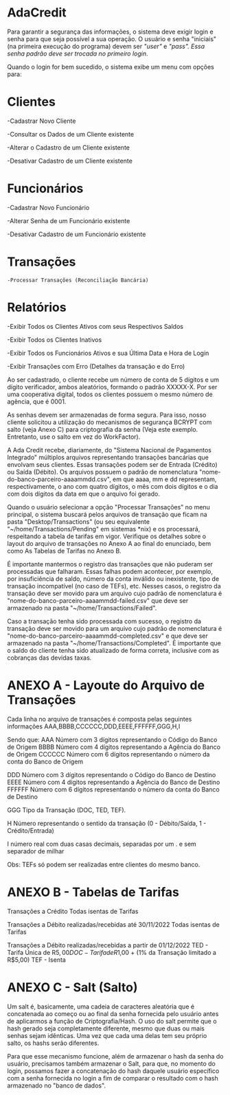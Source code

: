 # AdaCredit
Para garantir a segurança das informações, o sistema deve exigir login e senha para que seja possível a sua operação.
O usuário e senha "iniciais" (na primeira execução do programa) devem ser *"user"* e *"pass". *Essa senha padrão deve ser trocada no primeiro login**.

Quando o login for bem sucedido, o sistema exibe um menu com opções para:

# Clientes

  -Cadastrar Novo Cliente
  
  -Consultar os Dados de um Cliente existente
  
  -Alterar o Cadastro de um Cliente existente
  
  -Desativar Cadastro de um Cliente existente
  

# Funcionários
  -Cadastrar Novo Funcionário
  
  -Alterar Senha de um Funcionário existente
  
  -Desativar Cadastro de um Funcionário existente
  

# Transações
    -Processar Transações (Reconciliação Bancária)
    

# Relatórios
  -Exibir Todos os Clientes Ativos com seus Respectivos Saldos
  
  -Exibir Todos os Clientes Inativos
  
  -Exibir Todos os Funcionários Ativos e sua Última Data e Hora de Login
  
  -Exibir Transações com Erro (Detalhes da transação e do Erro)
  

  Ao ser cadastrado, o cliente recebe um número de conta de 5 dígitos e um dígito verificador, ambos aleatórios, formando o padrão XXXXX-X.
Por ser uma cooperativa digital, todos os clientes possuem o mesmo número de agência, que é 0001.

  As senhas devem ser armazenadas de forma segura. Para isso, nosso cliente solicitou a utilização do mecanismos de segurança BCRYPT com salto (veja Anexo C) para criptografia da senha (Veja este exemplo. Entretanto, use o salto em vez do WorkFactor).

  A Ada Credit recebe, diariamente, do "Sistema Nacional de Pagamentos Integrado" múltiplos arquivos representando transações bancárias que envolvam seus clientes. Essas transações podem ser de Entrada (Crédito) ou Saída (Débito). Os arquivos possuem o padrão de nomenclatura "nome-do-banco-parceiro-aaaammdd.csv", em que aaaa, mm e dd representam, respectivamente, o ano com quatro dígitos, o mês com dois dígitos e o dia com dois dígitos da data em que o arquivo foi gerado.

  Quando o usuário selecionar a opção "Processar Transações" no menu principal, o sistema buscará pelos arquivos de transação que ficam na pasta "Desktop/Transactions" (ou seu equivalente "~/home/Transactions/Pending" em sistemas *nix) e os processará, respeitando a tabela de tarifas em vigor. Verifique os detalhes sobre o layout do arquivo de transações no Anexo A ao final do enunciado, bem como As Tabelas de Tarifas no Anexo B.

  É importante mantermos o registro das transações que não puderam ser processadas que falharam. Essas falhas podem acontecer, por exemplo, por insuficiência de saldo, número da conta inválido ou inexistente, tipo de transação incompatível (no caso de TEFs), etc. Nesses casos, o registro da transação deve ser movido para um arquivo cujo padrão de nomenclatura é "nome-do-banco-parceiro-aaaammdd-failed.csv" que deve ser armazenado na pasta "~/home/Transactions/Failed".

  Caso a transação tenha sido processada com sucesso, o registro da transação deve ser movido para um arquivo cujo padrão de nomenclatura é "nome-do-banco-parceiro-aaaammdd-completed.csv" e que deve ser armazenado na pasta "~/home/Transactions/Completed". É importante que o saldo do cliente tenha sido atualizado de forma correta, inclusive com as cobranças das devidas taxas.

# ANEXO A - Layoute do Arquivo de Transações
Cada linha no arquivo de transações é composta pelas seguintes informações
AAA,BBBB,CCCCCC,DDD,EEEE,FFFFFF,GGG,H,I

Sendo que:
AAA Número com 3 dígitos representando o Código do Banco de Origem
BBBB Número com 4 dígitos representando a Agência do Banco de Origem
CCCCCC Número com 6 dígitos representando o número da conta do Banco de Origem

DDD Número com 3 dígitos representando o Código do Banco de Destino
EEEE Número com 4 dígitos representando a Agência do Banco de Destino
FFFFFF Número com 6 dígitos representando o número da conta do Banco de Destino

GGG Tipo da Transação (DOC, TED, TEF).

H Número representando o sentido da transação (0 - Débito/Saída, 1 - Crédito/Entrada)

I número real com duas casas decimais, separadas por um . e sem separador de milhar

Obs: TEFs só podem ser realizadas entre clientes do mesmo banco.

# ANEXO B - Tabelas de Tarifas
Transações a Crédito
Todas isentas de Tarifas

Transações a Débito realizadas/recebidas até 30/11/2022
Todas isentas de Tarifas

Transações a Débito realizadas/recebidas a partir de 01/12/2022
TED - Tarifa Única de R$5,00
DOC - Tarifa de R$1,00 + (1% da Transação limitado a R$5,00)
TEF - Isenta

# ANEXO C - Salt (Salto)
Um salt é, basicamente, uma cadeia de caracteres aleatória que é concatenada ao começo ou ao final da senha fornecida pelo usuário antes de aplicarmos a função de Criptografia/Hash. O uso do salt permite que o hash gerado seja completamente diferente, mesmo que duas ou mais senhas sejam idênticas. Uma vez que cada uma delas tem seu próprio salto, os hashs serão diferentes.

Para que esse mecanismo funcione, além de armazenar o hash da senha do usuário, precisamos também armazenar o Salt, para que, no momento do login, possamos fazer a concatenação do hash daquele usuário específico com a senha fornecida no login a fim de comparar o resultado com o hash armazenado no "banco de dados".
